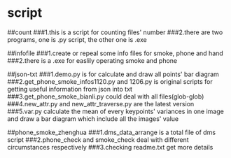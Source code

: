 # script
##count
###1.this is a script for counting files' number 
###2.there are two programs, one is .py script, the other one is .exe

##infofile
###1.create or repeal some info files for smoke, phone and hand 
###2.there is a .exe for easlily operating smoke and phone

##json-txt
###1.demo.py is for calculate and draw all points' bar diagram 
###2.get_phone_smoke_infos1120.py and 1206.py is original scripts for getting useful information from json into txt
###3.get_phone_smoke_bianli.py could deal with all files(glob-glob)
###4.new_attr.py and new_attr_traverse.py are the latest version
###5.var.py calculate the mean of every keypoints' variances in one image and draw a bar diagram which include all the images' value

##phone_smoke_zhenghua
###1.dms_data_arrange is a total file of dms script 
###2.phone_check and smoke_check deal with different circumstances respectively
###3.checking readme.txt get more details
